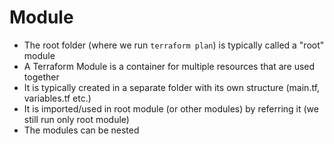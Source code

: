 # Module

- The root folder (where we run `terraform plan`) is typically called a "root" module
- A Terraform Module is a container for multiple resources that are used together
- It is typically created in a separate folder with its own structure (main.tf, variables.tf etc.)
- It is imported/used in root module (or other modules) by referring it (we still run only root module)
- The modules can be nested
